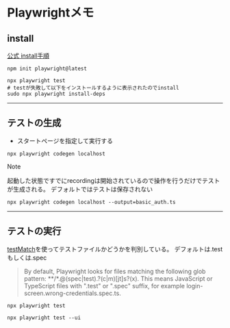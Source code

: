# Playwrightメモ

## install

[公式 install手順](https://playwright.dev/docs/intro)

```shell
npm init playwright@latest

npx playwright test
# testが失敗して以下をインストールするように表示されたのでinstall
sudo npx playwright install-deps
```

---

## テストの生成

- スタートページを指定して実行する

```shell
npx playwright codegen localhost
```
> [!NOTE]
> 起動した状態ですでにrecordingは開始されているので操作を行うだけでテストが生成される。
> デフォルトではテストは保存されない
>
> ```shell
> npx playwright codegen localhost --output=basic_auth.ts
> ```

---

## テストの実行

[testMatch](https://playwright.dev/docs/api/class-testconfig#test-config-test-match)を使ってテストファイルかどうかを判別している。
デフォルトは.testもしくは.spec

> By default, Playwright looks for files matching the following glob pattern: **/*.@(spec|test).?(c|m)[jt]s?(x). This means JavaScript or TypeScript files with ".test" or ".spec" suffix, for example login-screen.wrong-credentials.spec.ts.

```shell
npx playwright test
```

```shell
npx playwright test --ui
```


